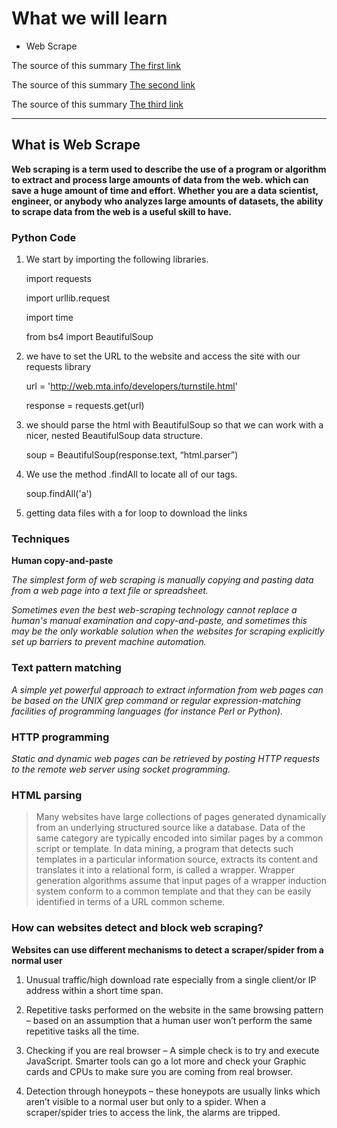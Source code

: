 # What we will learn

- Web Scrape 

The source of this summary [The first link](https://towardsdatascience.com/how-to-web-scrape-with-python-in-4-minutes-bc49186a8460)

The source of this summary [The second link](https://en.wikipedia.org/wiki/Web_scraping)

The source of this summary [The third link](https://www.scrapehero.com/how-to-prevent-getting-blacklisted-while-scraping/)

______________________________________


## What is Web Scrape

**Web scraping is a term used to describe the use of a program or algorithm to extract and process large amounts of data from the web. which can save a huge amount of time and effort. Whether you are a data scientist, engineer, or anybody who analyzes large amounts of datasets, the ability to scrape data from the web is a useful skill to have.**


### Python Code

1. We start by importing the following libraries.

    import requests
    
    import urllib.request
    
    import time
    
    from bs4 import BeautifulSoup
    
2. we have to set the URL to the website and access the site with our requests library

    url = 'http://web.mta.info/developers/turnstile.html'
    
    response = requests.get(url)

3. we  should  parse the html with BeautifulSoup so that we can work with a nicer, nested BeautifulSoup data structure.

    soup = BeautifulSoup(response.text, “html.parser”)

4. We use the method .findAll to locate all of our <a> tags.
    
    soup.findAll('a')
  
5. getting  data files with a for loop to download the links

### Techniques
  
**Human copy-and-paste**
  
*The simplest form of web scraping is manually copying and pasting data from a web page into a text file or spreadsheet.*
  
*Sometimes even the best web-scraping technology cannot replace a human's manual examination and copy-and-paste, and sometimes this may be the only workable solution when the websites for scraping explicitly set up barriers to prevent machine automation.*
  
 
### Text pattern matching
 
*A simple yet powerful approach to extract information from web pages can be based on the UNIX grep command or regular expression-matching facilities of programming languages (for instance Perl or Python).*
  
### HTTP programming

*Static and dynamic web pages can be retrieved by posting HTTP requests to the remote web server using socket programming.*

### HTML parsing

>Many websites have large collections of pages generated dynamically from an underlying structured source like a database. Data of the same category are typically encoded into similar pages by a common script or template. In data mining, a program that detects such templates in a particular information source, extracts its content and translates it into a relational form, is called a wrapper. Wrapper generation algorithms assume that input pages of a wrapper induction system conform to a common template and that they can be easily identified in terms of a URL common scheme.
  
  
### How can websites detect and block web scraping? 

**Websites can use different mechanisms to detect a scraper/spider from a normal user**

1. Unusual traffic/high download rate especially from a single client/or IP address within a short time span.

2. Repetitive tasks performed on the website in the same browsing pattern – based on an assumption that a human user won’t perform the same repetitive tasks all the time.  

3. Checking if you are real browser – A simple check is to try and execute JavaScript. Smarter tools can go a lot more and check your Graphic cards and CPUs to make sure you are coming from real browser. 

4. Detection through honeypots – these honeypots are usually links which aren’t visible to a normal user but only to a spider. When a scraper/spider tries to access the link, the alarms are tripped.  
  
  
